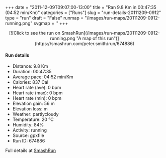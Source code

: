 +++
date = "2011-12-09T09:07:00-13:00"
title = "Ran 9.8 Km in 00:47:35 (04:52 min/Km)"
categories = ["Runs"]
slug = "run-details-20111209-0912"
type = "run"
draft = "False"
runmap = "/images/run-maps/20111209-0912-running.png"
svgmap = '<polyline points="0 53, 1 57, 2 58, 12 48, 20 45, 23 47, 25 47, 28 43, 32 42, 34 42, 43 42, 46 43, 54 49, 58 52, 63 54, 65 54, 70 54, 74 53, 82 51, 86 49, 93 50, 96 51, 100 50, 96 51, 86 49, 82 51, 71 54, 65 54, 58 53, 48 45, 45 43, 42 43, 29 42, 24 48, 18 45, 11 48, 4 57">'
+++



<!--more-->

<center>
[![Click to see the run on SmashRun](/images/run-maps/20111209-0912-running.png "A map of this run")](https://smashrun.com/peter.smith/run/674886)
</center>

#### Run details

* Distance: 9.8 Km
* Duration: 00:47:35
* Average pace: 04:52 min/Km
* Calories: 837 Cal
* Heart rate (ave): 0 bpm
* Heart rate (max): 0 bpm
* Heart rate (min): 0 bpm
* Elevation gain: 56 m
* Elevation loss:  m
* Weather: partlycloudy
* Temperature: 20 &deg;C
* Humidity: 84%
* Activity: running
* Source: gpxfile
* Run ID: 674886

Full details at [SmashRun](https://smashrun.com/peter.smith/run/674886)